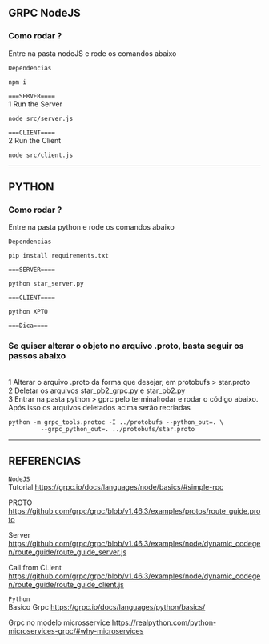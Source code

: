 ## GRPC NodeJS
### Como rodar ?
Entre na pasta nodeJS e rode os comandos abaixo

`Dependencias`
```shell script
npm i
```

`===SERVER====`
<br />
1 Run the Server 
```shell script
node src/server.js
```

`===CLIENT====`
<br />
2 Run the Client
```shell script
node src/client.js 
```


---

## PYTHON
### Como rodar ?
Entre na pasta python e rode os comandos abaixo

`Dependencias`
```shell script
pip install requirements.txt
```

`===SERVER====`
<br />

```shell script
python star_server.py
```

`===CLIENT====`
<br />
```shell script
python XPTO
```


`===Dica====`
<br >
### Se quiser alterar o objeto no arquivo .proto, basta seguir os passos abaixo
<br >
1 Alterar o arquivo .proto da forma que desejar, em protobufs > star.proto
<br >
2 Deletar os arquivos star_pb2_grpc.py e star_pb2.py
<br >
3 Entrar na pasta python > gprc pelo terminalrodar e rodar o código abaixo. Após isso os arquivos deletados acima serão recriadas

```shell script
python -m grpc_tools.protoc -I ../protobufs --python_out=. \
         --grpc_python_out=. ../protobufs/star.proto
```




---
## REFERENCIAS

`NodeJS`
<br >
Tutorial 
https://grpc.io/docs/languages/node/basics/#simple-rpc

PROTO
https://github.com/grpc/grpc/blob/v1.46.3/examples/protos/route_guide.proto


Server
https://github.com/grpc/grpc/blob/v1.46.3/examples/node/dynamic_codegen/route_guide/route_guide_server.js


Call from CLient
https://github.com/grpc/grpc/blob/v1.46.3/examples/node/dynamic_codegen/route_guide/route_guide_client.js

`Python`
<br >
Basico Grpc
https://grpc.io/docs/languages/python/basics/

Grpc no modelo microsservice
https://realpython.com/python-microservices-grpc/#why-microservices